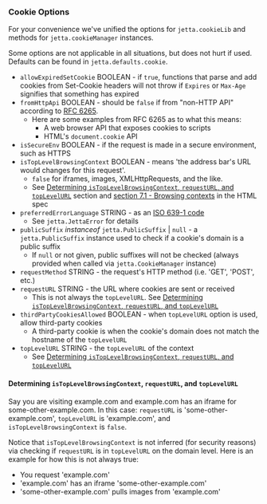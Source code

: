### Cookie Options

For your convenience we've unified the options for `jetta.cookieLib` and methods for `jetta.cookieManager` instances.

Some options are not applicable in all situations, but does not hurt if used.
Defaults can be found in `jetta.defaults.cookie`.

- `allowExpiredSetCookie` BOOLEAN - if `true`, functions that parse and add cookies from Set-Cookie headers will not throw if `Expires` or `Max-Age` signifies that something has expired
- `fromHttpApi` BOOLEAN - should be `false` if from "non-HTTP API" according to [RFC 6265](https://tools.ietf.org/html/rfc6265#section-8.5).
  - Here are some examples from RFC 6265 as to what this means:
    - A web browser API that exposes cookies to scripts
    - HTML's `document.cookie` API
- `isSecureEnv` BOOLEAN - if the request is made in a secure environment, such as HTTPS
- `isTopLevelBrowsingContext` BOOLEAN - means 'the address bar's URL would changes for this request'.
  - `false` for iframes, images, XMLHttpRequests, and the like.
  - See [Determining `isTopLevelBrowsingContext`, `requestURL`, and `topLevelURL`](#determining-istoplevelbrowsingcontext-requesturl-and-toplevelurl) section and [section 7.1 - Browsing contexts](https://html.spec.whatwg.org/multipage/browsers.html#top-level-browsing-context) in the HTML spec
- `preferredErrorLanguage` STRING - as an [ISO 639-1 code](https://en.wikipedia.org/wiki/List_of_ISO_639-1_codes)
  - See `jetta.JettaError` for details
- `publicSuffix` _instanceof_ `jetta.PublicSuffix` | `null` - a `jetta.PublicSuffix` instance used to check if a cookie's domain is a public suffix
  - If `null` or not given, public suffixes will not be checked (always provided when called via `jetta.CookieManager` instance)
- `requestMethod` STRING - the request's HTTP method (i.e. 'GET', 'POST', etc.)
- `requestURL` STRING - the URL where cookies are sent or received
  - This is not always the `topLevelURL`. See [Determining `isTopLevelBrowsingContext`, `requestURL`, and `topLevelURL`](#determining-istoplevelbrowsingcontext-requesturl-and-toplevelurl)
- `thirdPartyCookiesAllowed` BOOLEAN - when `topLevelURL` option is used, allow third-party cookies
  - A third-party cookie is when the cookie's domain does not match the hostname of the `topLevelURL`
- `topLevelURL` STRING - the `topLevelURL` of the context
  - See [Determining `isTopLevelBrowsingContext`, `requestURL`, and `topLevelURL`](#determining-istoplevelbrowsingcontext-requesturl-and-toplevelurl)


#### Determining `isTopLevelBrowsingContext`, `requestURL`, and `topLevelURL`

Say you are visiting example.com and example.com has an iframe for some-other-example.com. In this case: `requestURL` is 'some-other-example.com', `topLevelURL` is 'example.com', and `isTopLevelBrowsingContext` is `false`.

Notice that `isTopLevelBrowsingContext` is not inferred (for security reasons) via checking if `requestURL` is in `topLevelURL` on the domain level. Here is an example for how this is not always true:
- You request 'example.com'
- 'example.com' has an iframe 'some-other-example.com'
- 'some-other-example.com' pulls images from 'example.com'
